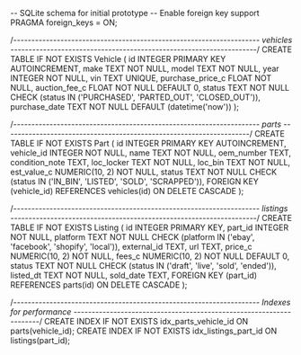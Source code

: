 -- SQLite schema for initial prototype
-- Enable foreign key support
PRAGMA foreign_keys = ON;

/*--------------------------------------------------------------------
  vehicles
--------------------------------------------------------------------*/
CREATE TABLE IF NOT EXISTS Vehicle (
    id               INTEGER PRIMARY KEY AUTOINCREMENT,
    make             TEXT    NOT NULL,
    model            TEXT    NOT NULL,
    year             INTEGER NOT NULL,
    vin              TEXT    UNIQUE,
    purchase_price_c FLOAT   NOT NULL,
    auction_fee_c    FLOAT   NOT NULL DEFAULT 0,
    status           TEXT    NOT NULL CHECK (status IN ('PURCHASED', 'PARTED_OUT', 'CLOSED_OUT')),
    purchase_date    TEXT    NOT NULL DEFAULT (datetime('now'))
);

/*--------------------------------------------------------------------
  parts
--------------------------------------------------------------------*/
CREATE TABLE IF NOT EXISTS Part (
    id               INTEGER PRIMARY KEY AUTOINCREMENT,
    vehicle_id       INTEGER NOT NULL,
    name             TEXT    NOT NULL,
    oem_number       TEXT,
    condition_note   TEXT,
    loc_locker       TEXT    NOT NULL,
    loc_bin          TEXT    NOT NULL,
    est_value_c      NUMERIC(10, 2) NOT NULL,
    status           TEXT    NOT NULL CHECK (status IN ('IN_BIN', 'LISTED', 'SOLD', 'SCRAPPED')),
    FOREIGN KEY (vehicle_id) REFERENCES vehicles(id) ON DELETE CASCADE
);

/*--------------------------------------------------------------------
  listings
--------------------------------------------------------------------*/
CREATE TABLE IF NOT EXISTS Listing (
    id           INTEGER PRIMARY KEY,
    part_id      INTEGER NOT NULL,
    platform     TEXT    NOT NULL CHECK (platform IN ('ebay', 'facebook', 'shopify', 'local')),
    external_id  TEXT,
    url          TEXT,
    price_c      NUMERIC(10, 2) NOT NULL,
    fees_c       NUMERIC(10, 2) NOT NULL DEFAULT 0,
    status       TEXT    NOT NULL CHECK (status IN ('draft', 'live', 'sold', 'ended')),
    listed_dt    TEXT    NOT NULL,
    sold_date    TEXT,
    FOREIGN KEY (part_id) REFERENCES parts(id) ON DELETE CASCADE
);

/*--------------------------------------------------------------------
  Indexes for performance
--------------------------------------------------------------------*/
CREATE INDEX IF NOT EXISTS idx_parts_vehicle_id   ON parts(vehicle_id);
CREATE INDEX IF NOT EXISTS idx_listings_part_id   ON listings(part_id);
